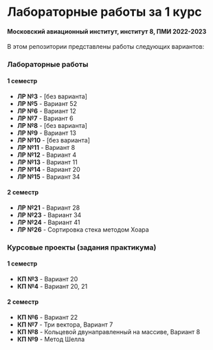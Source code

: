 # Лабораторные работы за 1 курс
#### Московский авиационный институт, институт 8, ПМИ 2022-2023

В этом репозитории представлены работы следующих вариантов:

### Лабораторные работы
#### 1 семестр
- **ЛР №3** - [без варианта]
- **ЛР №5** - Вариант 52
- **ЛР №6** - Вариант 12
- **ЛР №7** - Вариант 6
- **ЛР №8** - [без варианта]
- **ЛР №9** - Вариант 13
- **ЛР №10** - [без варианта]
- **ЛР №11** - Вариант 8
- **ЛР №12** - Вариант 4
- **ЛР №13** - Вариант 11
- **ЛР №14** - Вариант 20
- **ЛР №15** - Вариант 34
#### 2 семестр
- **ЛР №21** - Вариант 28
- **ЛР №23** - Вариант 34
- **ЛР №24** - Вариант 41
- **ЛР №26** - Сортировка стека методом Хоара

### Курсовые проекты (задания практикума)
#### 1 семестр
- **КП №3** - Вариант 20
- **КП №4** - Вариант 20, 21
#### 2 семестр
- **КП №6** - Вариант 22
- **КП №7** - Три вектора, Вариант 7
- **КП №8** - Кольцевой двунаправленный на массиве, Вариант 8
- **КП №9** - Метод Шелла
